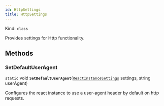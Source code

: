 ```yaml
---
id: HttpSettings
title: HttpSettings
---
```


Kind: `class`



Provides settings for Http functionality. 



## Methods
### SetDefaultUserAgent
`static` void **`SetDefaultUserAgent`**([`ReactInstanceSettings`](ReactInstanceSettings) settings, string userAgent)

Configures the react instance to use a user-agent header by default on http requests.




